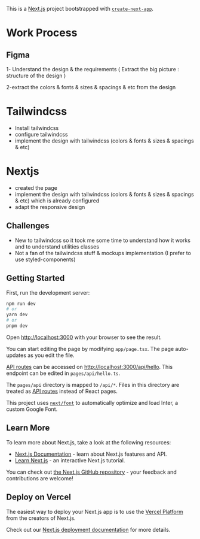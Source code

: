 This is a [Next.js](https://nextjs.org/) project bootstrapped
with [`create-next-app`](https://github.com/vercel/next.js/tree/canary/packages/create-next-app).

# Work Process

[//]: # (I want to describe the process of work implementing figma desgin in a component with tailwindcss and nextjs)

## Figma

[//]: # (ordred list )


1- Understand the design & the requirements ( Extract the big picture  :  structure of the design )

2-extract the colors & fonts & sizes & spacings & etc from the design

# Tailwindcss

- Install tailwindcss
- configure tailwindcss
- implement the design with tailwindcss (colors & fonts & sizes & spacings & etc)

# Nextjs

- created the page
- implement the design with tailwindcss (colors & fonts & sizes & spacings & etc) which is already configured
- adapt the responsive design

## Challenges

- New to tailwindcss so it took me some time to understand how it works and to understand utilities classes
- Not a fan of the tailwindcss stuff & mockups implementation (I prefer to use styled-components)

## Getting Started

First, run the development server:

```bash
npm run dev
# or
yarn dev
# or
pnpm dev
```

Open [http://localhost:3000](http://localhost:3000) with your browser to see the result.

You can start editing the page by modifying `app/page.tsx`. The page auto-updates as you edit the file.

[API routes](https://nextjs.org/docs/api-routes/introduction) can be accessed
on [http://localhost:3000/api/hello](http://localhost:3000/api/hello). This endpoint can be edited
in `pages/api/hello.ts`.

The `pages/api` directory is mapped to `/api/*`. Files in this directory are treated
as [API routes](https://nextjs.org/docs/api-routes/introduction) instead of React pages.

This project uses [`next/font`](https://nextjs.org/docs/basic-features/font-optimization) to automatically optimize and
load Inter, a custom Google Font.

## Learn More

To learn more about Next.js, take a look at the following resources:

- [Next.js Documentation](https://nextjs.org/docs) - learn about Next.js features and API.
- [Learn Next.js](https://nextjs.org/learn) - an interactive Next.js tutorial.

You can check out [the Next.js GitHub repository](https://github.com/vercel/next.js/) - your feedback and contributions
are welcome!

## Deploy on Vercel

The easiest way to deploy your Next.js app is to use
the [Vercel Platform](https://vercel.com/new?utm_medium=default-template&filter=next.js&utm_source=create-next-app&utm_campaign=create-next-app-readme)
from the creators of Next.js.

Check out our [Next.js deployment documentation](https://nextjs.org/docs/deployment) for more details.
